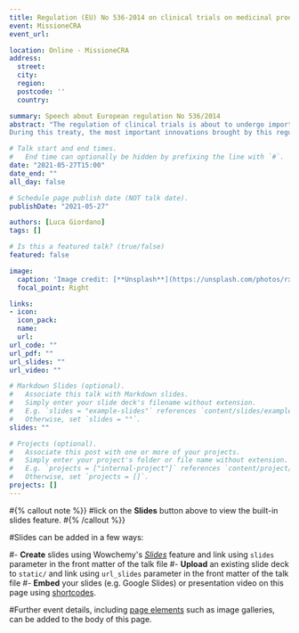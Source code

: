 ```yaml
---
title: Regulation (EU) No 536-2014 on clinical trials on medicinal products for human use
event: MissioneCRA
event_url: 

location: Online - MissioneCRA
address:
  street: 
  city: 
  region: 
  postcode: ''
  country: 

summary: Speech about European regulation No 536/2014
abstract: "The regulation of clinical trials is about to undergo important changes following the entry into force of the european regulation No 536 of 2014. 
During this treaty, the most important innovations brought by this regulation are presented"

# Talk start and end times.
#   End time can optionally be hidden by prefixing the line with `#`.
date: "2021-05-27T15:00"
date_end: ""
all_day: false

# Schedule page publish date (NOT talk date).
publishDate: "2021-05-27"

authors: [Luca Giordano]
tags: []

# Is this a featured talk? (true/false)
featured: false

image:
  caption: 'Image credit: [**Unsplash**](https://unsplash.com/photos/rxpThOwuVgE)'
  focal_point: Right

links:
- icon: 
  icon_pack: 
  name: 
  url: 
url_code: ""
url_pdf: ""
url_slides: ""
url_video: ""

# Markdown Slides (optional).
#   Associate this talk with Markdown slides.
#   Simply enter your slide deck's filename without extension.
#   E.g. `slides = "example-slides"` references `content/slides/example-slides.md`.
#   Otherwise, set `slides = ""`.
slides: ""

# Projects (optional).
#   Associate this post with one or more of your projects.
#   Simply enter your project's folder or file name without extension.
#   E.g. `projects = ["internal-project"]` references `content/project/deep-learning/index.md`.
#   Otherwise, set `projects = []`.
projects: []
---
```


#{% callout note %}}
#lick on the **Slides** button above to view the built-in slides feature.
#{% /callout %}}

#Slides can be added in a few ways:

#- **Create** slides using Wowchemy's [*Slides*](https://wowchemy.com/docs/managing-content/#create-slides) feature and link using `slides` parameter in the front matter of the talk file
#- **Upload** an existing slide deck to `static/` and link using `url_slides` parameter in the front matter of the talk file
#- **Embed** your slides (e.g. Google Slides) or presentation video on this page using [shortcodes](https://wowchemy.com/docs/writing-markdown-latex/).

#Further event details, including [page elements](https://wowchemy.com/docs/writing-markdown-latex/) such as image galleries, can be added to the body of this page.
